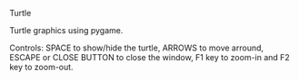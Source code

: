 Turtle

Turtle graphics using pygame.

Controls:
SPACE to show/hide the turtle, ARROWS to move arround, ESCAPE or CLOSE BUTTON to close the window, F1 key to zoom-in and F2 key to zoom-out.

